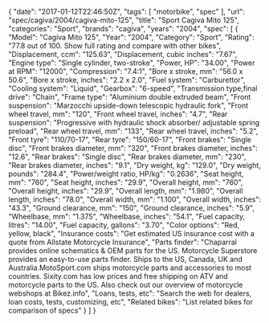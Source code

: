 {
    "date": "2017-01-12T22:46:50Z",
    "tags": [
        "motorbike",
        "spec"
    ],
    "url": "spec\/cagiva\/2004\/cagiva-mito-125",
    "title": "Sport Cagiva Mito 125",
    "categories": "Sport",
    "brands": "cagiva",
    "years": "2004",
    "spec": [
        {
            "Model": "Cagiva Mito 125",
            "Year": "2004",
            "Category": "Sport",
            "Rating": "77.8 out of 100. Show full rating and compare with other bikes",
            "Displacement, ccm": "125.63",
            "Displacement, cubic inches": "7.67",
            "Engine type": "Single cylinder, two-stroke",
            "Power, HP": "34.00",
            "Power at RPM": "12000",
            "Compression": "7.4:1",
            "Bore x stroke, mm": "56.0 x 50.6",
            "Bore x stroke, inches": "2.2 x 2.0",
            "Fuel system": "Carburettor",
            "Cooling system": "Liquid",
            "Gearbox": "6-speed",
            "Transmission type,final drive": "Chain",
            "Frame type": "Aluminium double extruded beam",
            "Front suspension": "Marzocchi upside-down telescopic hydraulic fork",
            "Front wheel travel, mm": "120",
            "Front wheel travel, inches": "4.7",
            "Rear suspension": "Progressive with hydraulic shock absorber\/ adjustable spring preload",
            "Rear wheel travel, mm": "133",
            "Rear wheel travel, inches": "5.2",
            "Front tyre": "110\/70-17",
            "Rear tyre": "150\/60-17",
            "Front brakes": "Single disc",
            "Front brakes diameter, mm": "320",
            "Front brakes diameter, inches": "12.6",
            "Rear brakes": "Single disc",
            "Rear brakes diameter, mm": "230",
            "Rear brakes diameter, inches": "9.1",
            "Dry weight, kg": "129.0",
            "Dry weight, pounds": "284.4",
            "Power\/weight ratio, HP\/kg": "0.2636",
            "Seat height, mm": "760",
            "Seat height, inches": "29.9",
            "Overall height, mm": "760",
            "Overall height, inches": "29.9",
            "Overall length, mm": "1.980",
            "Overall length, inches": "78.0",
            "Overall width, mm": "1.100",
            "Overall width, inches": "43.3",
            "Ground clearance, mm": "150",
            "Ground clearance, inches": "5.9",
            "Wheelbase, mm": "1.375",
            "Wheelbase, inches": "54.1",
            "Fuel capacity, litres": "14.00",
            "Fuel capacity, gallons": "3.70",
            "Color options": "Red, yellow, black",
            "Insurance costs": "Get estimated US insurance cost with a quote from Allstate Motorcycle Insurance",
            "Parts finder": "Chaparral provides online schematics & OEM parts for the US.   Motorcycle Superstore provides an easy-to-use parts finder. Ships to the US, Canada, UK and Australia.MotoSport.com ships motorcycle parts and accessories to most countries.    Sixity.com has low prices and free shipping on ATV and motorcycle parts to the US. Also check out our overview of motorcycle webshops at Bikez.info",
            "Loans, tests, etc": "Search the web for dealers, loan costs, tests, customizing, etc",
            "Related bikes": "List related bikes for comparison of specs"
        }
    ]
}